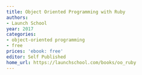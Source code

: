 ```yaml
---
title: Object Oriented Programming with Ruby
authors:
- Launch School
year: 2017
categories:
- object-oriented programming
- free
prices: 'ebook: free'
editor: Self Published
home_url: https://launchschool.com/books/oo_ruby
---
```

